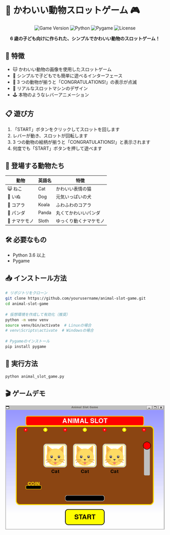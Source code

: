 # 🎰 かわいい動物スロットゲーム 🎮

<div align="center">

![Game Version](https://img.shields.io/badge/version-1.0.0-blue)
![Python](https://img.shields.io/badge/Python-3.6+-brightgreen)
![Pygame](https://img.shields.io/badge/Pygame-2.0+-orange)
![License](https://img.shields.io/badge/license-MIT-green)

**6 歳の子ども向けに作られた、シンプルでかわいい動物のスロットゲーム！**

</div>

## 🌟 特徴

- 🐱 かわいい動物の画像を使用したスロットゲーム
- 🎯 シンプルで子どもでも簡単に遊べるインターフェース
- 🎉 3 つの動物が揃うと「CONGRATULATIONS!」の表示が点滅
- 🎰 リアルなスロットマシンのデザイン
- 🕹️ 本物のようなレバーアニメーション

## 📋 遊び方

1. 「START」ボタンをクリックしてスロットを回します
2. レバーが動き、スロットが回転します
3. 3 つの動物の絵柄が揃うと「CONGRATULATIONS!」と表示されます
4. 何度でも「START」ボタンを押して遊べます

## 🐾 登場する動物たち

| 動物          | 英語名 | 特徴                   |
| ------------- | ------ | ---------------------- |
| 😺 ねこ       | Cat    | かわいい表情の猫       |
| 🐶 いぬ       | Dog    | 元気いっぱいの犬       |
| 🐨 コアラ     | Koala  | ふわふわのコアラ       |
| 🐼 パンダ     | Panda  | 丸くてかわいいパンダ   |
| 🦥 ナマケモノ | Sloth  | ゆっくり動くナマケモノ |

## 🛠️ 必要なもの

- Python 3.6 以上
- Pygame

## 📥 インストール方法

```bash
# リポジトリをクローン
git clone https://github.com/yourusername/animal-slot-game.git
cd animal-slot-game

# 仮想環境を作成して有効化（推奨）
python -m venv venv
source venv/bin/activate  # Linuxの場合
# venv\Scripts\activate  # Windowsの場合

# Pygameのインストール
pip install pygame
```

## 🚀 実行方法

```bash
python animal_slot_game.py
```

## 🎬 ゲームデモ

<div align="center">
  <img src="assets/AnimalSlot.gif" alt="動物スロットゲームのデモ" width="600">
</div>
